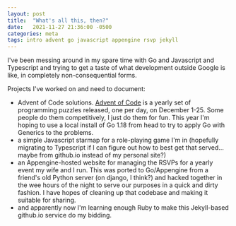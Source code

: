 ```yaml
---
layout: post
title:  "What's all this, then?"
date:   2021-11-27 21:36:00 -0500
categories: meta
tags: intro advent go javascript appengine rsvp jekyll
---
```

I've been messing around in my spare time with Go and Javascript and Typescript and trying to get a taste of what development outside Google is like, in completely non-consequential forms.

Projects I've worked on and need to document: 
* Advent of Code solutions. [Advent of Code](https://adventofcode.com) is a yearly set of programming puzzles released, one per day, on December 1-25. Some people do them competitively, I just do them for fun. This year I'm hoping to use a local install of Go 1.18 from head to try to apply Go with Generics to the problems.
* a simple Javascript starmap for a role-playing game I'm in (hopefully migrating to Typescript if I can figure out how to best get that served... maybe from github.io instead of my personal site?)
* an Appengine-hosted website for managing the RSVPs for a yearly event my wife and I run. This was ported to Go/Appengine from a friend's old Python server (on django, I think?) and hacked together in the wee hours of the night to serve our purposes in a quick and dirty fashion. I have hopes of cleaning up that codebase and making it suitable for sharing.
* and apparently now I'm learning enough Ruby to make this Jekyll-based github.io service do my bidding.